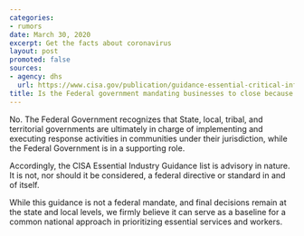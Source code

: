 ```yaml
---
categories:
- rumors
date: March 30, 2020
excerpt: Get the facts about coronavirus
layout: post
promoted: false
sources:
- agency: dhs
  url: https://www.cisa.gov/publication/guidance-essential-critical-infrastructure-workforce
title: Is the Federal government mandating businesses to close because of Coronavirus?
---
```


No. The Federal Government recognizes that State, local, tribal, and territorial governments are ultimately in charge of implementing and executing response activities in communities under their jurisdiction, while the Federal Government is in a supporting role.

Accordingly, the CISA Essential Industry Guidance list is advisory in nature. It is not, nor should it be considered, a federal directive or standard in and of itself.

While this guidance is not a federal mandate, and final decisions remain at the state and local levels, we firmly believe it can serve as a baseline for a common national approach in prioritizing essential services and workers.

